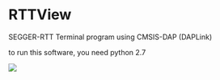# RTTView
SEGGER-RTT Terminal program using CMSIS-DAP (DAPLink)

to run this software, you need python 2.7

![](https://github.com/XIVN1987/RTTView/blob/master/RTTView.png)
